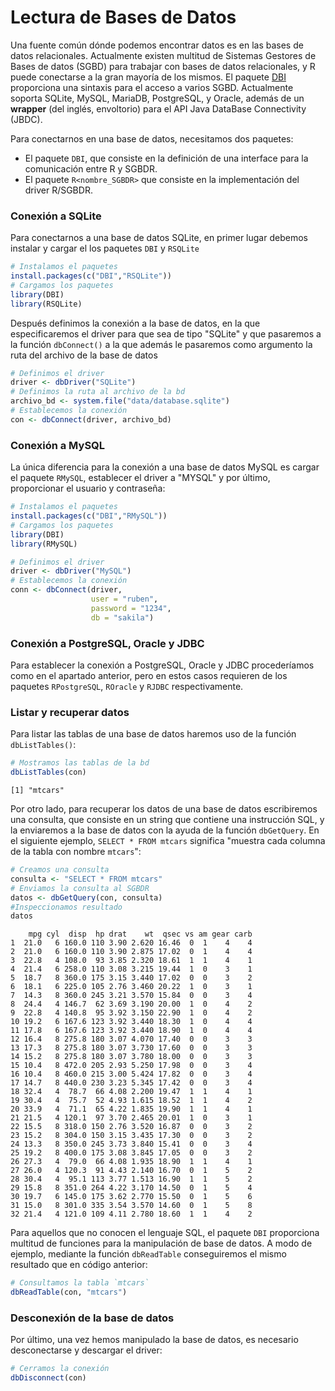 


<!-- ```{r, include=FALSE} -->
<!-- tutorial::go_interactive() -->
<!-- ``` -->


# Lectura de Bases de Datos

Una fuente común dónde podemos encontrar datos es en las bases de datos relacionales. Actualmente existen multitud de Sistemas Gestores de Bases de datos (SGBD) para trabajar con bases de datos relacionales, y R puede conectarse a la gran mayoría de los mismos. El paquete [DBI](https://cran.r-project.org/web/packages/DBI/index.html) proporciona una sintaxis para el acceso a varios SGBD. Actualmente soporta SQLite, MySQL, MariaDB, PostgreSQL, y Oracle, además de un __wrapper__ (del inglés, envoltorio) para el API Java DataBase Connectivity (JBDC).


Para conectarnos en una base de datos, necesitamos dos paquetes:

- El paquete `DBI`, que consiste en la definición de una interface para la comunicación entre R y SGBDR.
- El paquete `R<nombre_SGBDR>` que consiste en la implementación del driver R/SGBDR.

### Conexión a SQLite

Para conectarnos a una base de datos SQLite, en primer lugar debemos instalar y cargar el los paquetes `DBI` y `RSQLite`


```r
# Instalamos el paquetes
install.packages(c("DBI","RSQLite"))
# Cargamos los paquetes
library(DBI)
library(RSQLite)
```

Después definimos la conexión a la base de datos, en la que especificaremos el driver para que sea de tipo "SQLite" y que pasaremos a la función `dbConnect()` a la que además le pasaremos como argumento la ruta del archivo de la base de datos


```r
# Definimos el driver
driver <- dbDriver("SQLite")
# Definimos la ruta al archivo de la bd
archivo_bd <- system.file("data/database.sqlite")
# Establecemos la conexión
con <- dbConnect(driver, archivo_bd)
```

### Conexión a MySQL

La única diferencia para la conexión a una base de datos MySQL es cargar el paquete `RMySQL`, establecer el driver a "MYSQL" y por último, proporcionar el usuario y contraseña:


```r
# Instalamos el paquetes
install.packages(c("DBI","RMySQL"))
# Cargamos los paquetes
library(DBI)
library(RMySQL)
```



```r
# Definimos el driver
driver <- dbDriver("MySQL")
# Establecemos la conexión
conn <- dbConnect(driver,
                  user = "ruben",
                  password = "1234",
                  db = "sakila")
```



### Conexión a PostgreSQL, Oracle y JDBC 

Para establecer la conexión a PostgreSQL, Oracle y JDBC procederíamos como en el apartado anterior, pero en estos casos requieren de los paquetes `RPostgreSQL`, `ROracle` y `RJDBC` respectivamente. 

### Listar y recuperar datos

Para listar las tablas de una base de datos haremos uso de la función `dbListTables()`:





```r
# Mostramos las tablas de la bd
dbListTables(con)
```

```
[1] "mtcars"
```

Por otro lado, para recuperar los datos de una base de datos escribiremos una consulta, que consiste en un string que contiene una instrucción SQL, y la enviaremos a la base de datos con la ayuda de la función `dbGetQuery`. En el siguiente ejemplo, `SELECT * FROM mtcars` significa "muestra cada columna de la tabla con nombre `mtcars`":


```r
# Creamos una consulta
consulta <- "SELECT * FROM mtcars"
# Enviamos la consulta al SGBDR
datos <- dbGetQuery(con, consulta)
#Inspeccionamos resultado
datos
```

```
    mpg cyl  disp  hp drat    wt  qsec vs am gear carb
1  21.0   6 160.0 110 3.90 2.620 16.46  0  1    4    4
2  21.0   6 160.0 110 3.90 2.875 17.02  0  1    4    4
3  22.8   4 108.0  93 3.85 2.320 18.61  1  1    4    1
4  21.4   6 258.0 110 3.08 3.215 19.44  1  0    3    1
5  18.7   8 360.0 175 3.15 3.440 17.02  0  0    3    2
6  18.1   6 225.0 105 2.76 3.460 20.22  1  0    3    1
7  14.3   8 360.0 245 3.21 3.570 15.84  0  0    3    4
8  24.4   4 146.7  62 3.69 3.190 20.00  1  0    4    2
9  22.8   4 140.8  95 3.92 3.150 22.90  1  0    4    2
10 19.2   6 167.6 123 3.92 3.440 18.30  1  0    4    4
11 17.8   6 167.6 123 3.92 3.440 18.90  1  0    4    4
12 16.4   8 275.8 180 3.07 4.070 17.40  0  0    3    3
13 17.3   8 275.8 180 3.07 3.730 17.60  0  0    3    3
14 15.2   8 275.8 180 3.07 3.780 18.00  0  0    3    3
15 10.4   8 472.0 205 2.93 5.250 17.98  0  0    3    4
16 10.4   8 460.0 215 3.00 5.424 17.82  0  0    3    4
17 14.7   8 440.0 230 3.23 5.345 17.42  0  0    3    4
18 32.4   4  78.7  66 4.08 2.200 19.47  1  1    4    1
19 30.4   4  75.7  52 4.93 1.615 18.52  1  1    4    2
20 33.9   4  71.1  65 4.22 1.835 19.90  1  1    4    1
21 21.5   4 120.1  97 3.70 2.465 20.01  1  0    3    1
22 15.5   8 318.0 150 2.76 3.520 16.87  0  0    3    2
23 15.2   8 304.0 150 3.15 3.435 17.30  0  0    3    2
24 13.3   8 350.0 245 3.73 3.840 15.41  0  0    3    4
25 19.2   8 400.0 175 3.08 3.845 17.05  0  0    3    2
26 27.3   4  79.0  66 4.08 1.935 18.90  1  1    4    1
27 26.0   4 120.3  91 4.43 2.140 16.70  0  1    5    2
28 30.4   4  95.1 113 3.77 1.513 16.90  1  1    5    2
29 15.8   8 351.0 264 4.22 3.170 14.50  0  1    5    4
30 19.7   6 145.0 175 3.62 2.770 15.50  0  1    5    6
31 15.0   8 301.0 335 3.54 3.570 14.60  0  1    5    8
32 21.4   4 121.0 109 4.11 2.780 18.60  1  1    4    2
```

Para aquellos que no conocen el lenguaje SQL, el paquete `DBI` proporciona multitud de funciones para la manipulación de base de datos. A modo de ejemplo, 
mediante la función `dbReadTable` conseguiremos el mismo resultado que en código anterior:


```r
# Consultamos la tabla `mtcars`
dbReadTable(con, "mtcars")
```


### Desconexión de la base de datos

Por último, una vez hemos manipulado la base de datos, es necesario desconectarse y descargar el driver:


```r
# Cerramos la conexión
dbDisconnect(con)
```


